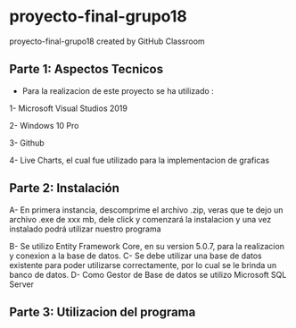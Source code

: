 # proyecto-final-grupo18
proyecto-final-grupo18 created by GitHub Classroom

## Parte 1: Aspectos Tecnicos

- Para la realizacion de este proyecto se ha utilizado :

1- Microsoft Visual Studios 2019

2- Windows 10 Pro

3- Github

4- Live Charts, el cual fue utilizado para la implementacion
   de graficas 
  
## Parte 2: Instalación

A- En primera instancia, descomprime el archivo .zip, veras que te dejo un archivo .exe de xxx mb, dele click y comenzará la instalacion y una vez instalado podrá utilizar nuestro programa
  
B- Se utilizo Entity Framework Core, en su version 5.0.7, para la realizacion y conexion a la base de datos.
C- Se debe utilizar una base de datos existente para poder utilizarse correctamente, por lo cual se le brinda un banco de datos. 
D- Como Gestor de Base de datos se utilizo Microsoft SQL Server

## Parte 3: Utilizacion del programa
  




